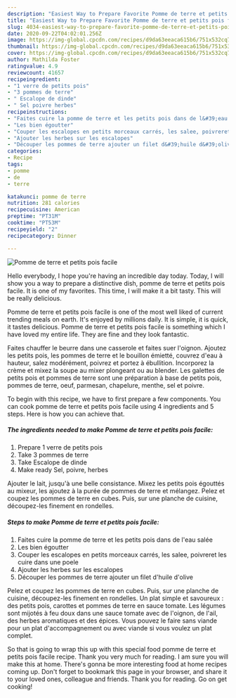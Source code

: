 ```yaml
---
description: "Easiest Way to Prepare Favorite Pomme de terre et petits pois facile"
title: "Easiest Way to Prepare Favorite Pomme de terre et petits pois facile"
slug: 4034-easiest-way-to-prepare-favorite-pomme-de-terre-et-petits-pois-facile
date: 2020-09-22T04:02:01.256Z
image: https://img-global.cpcdn.com/recipes/d9da63eeaca615b6/751x532cq70/pomme-de-terre-et-petits-pois-facile-photo-principale-de-la-recette.jpg
thumbnail: https://img-global.cpcdn.com/recipes/d9da63eeaca615b6/751x532cq70/pomme-de-terre-et-petits-pois-facile-photo-principale-de-la-recette.jpg
cover: https://img-global.cpcdn.com/recipes/d9da63eeaca615b6/751x532cq70/pomme-de-terre-et-petits-pois-facile-photo-principale-de-la-recette.jpg
author: Mathilda Foster
ratingvalue: 4.9
reviewcount: 41657
recipeingredient:
- "1 verre de petits pois"
- "3 pommes de terre"
- " Escalope de dinde"
- " Sel poivre herbes"
recipeinstructions:
- "Faites cuire la pomme de terre et les petits pois dans de l&#39;eau salée"
- "Les bien égoutter"
- "Couper les escalopes en petits morceaux carrés, les salee, poivreret les cuire dans une poele"
- "Ajouter les herbes sur les escalopes"
- "Découper les pommes de terre ajouter un filet d&#39;huile d&#39;olive"
categories:
- Recipe
tags:
- pomme
- de
- terre

katakunci: pomme de terre 
nutrition: 281 calories
recipecuisine: American
preptime: "PT31M"
cooktime: "PT53M"
recipeyield: "2"
recipecategory: Dinner

---
```



![Pomme de terre et petits pois facile](https://img-global.cpcdn.com/recipes/d9da63eeaca615b6/751x532cq70/pomme-de-terre-et-petits-pois-facile-photo-principale-de-la-recette.jpg)

Hello everybody, I hope you're having an incredible day today. Today, I will show you a way to prepare a distinctive dish, pomme de terre et petits pois facile. It is one of my favorites. This time, I will make it a bit tasty. This will be really delicious.

Pomme de terre et petits pois facile is one of the most well liked of current trending meals on earth. It's enjoyed by millions daily. It is simple, it is quick, it tastes delicious. Pomme de terre et petits pois facile is something which I have loved my entire life. They are fine and they look fantastic.

Faites chauffer le beurre dans une casserole et faites suer l&#39;oignon. Ajoutez les petits pois, les pommes de terre et le bouillon émietté, couvrez d&#39;eau à hauteur, salez modérément, poivrez et portez à ébullition. Incorporez la crème et mixez la soupe au mixer plongeant ou au blender. Les galettes de petits pois et pommes de terre sont une préparation à base de petits pois, pommes de terre, oeuf, parmesan, chapelure, menthe, sel et poivre.


To begin with this recipe, we have to first prepare a few components. You can cook pomme de terre et petits pois facile using 4 ingredients and 5 steps. Here is how you can achieve that.

<!--inarticleads1-->

##### The ingredients needed to make Pomme de terre et petits pois facile:

1. Prepare 1 verre de petits pois
1. Take 3 pommes de terre
1. Take  Escalope de dinde
1. Make ready  Sel, poivre, herbes


Ajouter le lait, jusqu&#39;à une belle consistance. Mixez les petits pois égouttés au mixeur, les ajoutez à la purée de pommes de terre et mélangez. Pelez et coupez les pommes de terre en cubes. Puis, sur une planche de cuisine, découpez-les finement en rondelles. 

<!--inarticleads2-->

##### Steps to make Pomme de terre et petits pois facile:

1. Faites cuire la pomme de terre et les petits pois dans de l&#39;eau salée
1. Les bien égoutter
1. Couper les escalopes en petits morceaux carrés, les salee, poivreret les cuire dans une poele
1. Ajouter les herbes sur les escalopes
1. Découper les pommes de terre ajouter un filet d&#39;huile d&#39;olive


Pelez et coupez les pommes de terre en cubes. Puis, sur une planche de cuisine, découpez-les finement en rondelles. Un plat simple et savoureux : des petits pois, carottes et pommes de terre en sauce tomate. Les légumes sont mijotés à feu doux dans une sauce tomate avec de l&#39;oignon, de l&#39;ail, des herbes aromatiques et des épices. Vous pouvez le faire sans viande pour un plat d&#39;accompagnement ou avec viande si vous voulez un plat complet. 

So that is going to wrap this up with this special food pomme de terre et petits pois facile recipe. Thank you very much for reading. I am sure you will make this at home. There's gonna be more interesting food at home recipes coming up. Don't forget to bookmark this page in your browser, and share it to your loved ones, colleague and friends. Thank you for reading. Go on get cooking!
